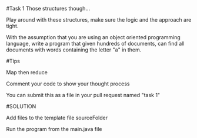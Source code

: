 #Task 1
Those structures though...

Play around with these structures, make sure the logic and the approach are tight.

With the assumption that you are using an object oriented programming language, write a program that given hundreds of documents, can find all documents with words containing the letter "a" in them.

#Tips

Map then reduce

Comment your code to show your thought process

You can submit this as a file in your pull request named "task 1"

#SOLUTION

Add files to the template file sourceFolder

Run the program from the main.java file
